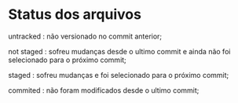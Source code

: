 # Status dos arquivos

untracked : não versionado no commit anterior;

not staged : sofreu mudanças desde o ultimo commit e ainda não foi selecionado para o próximo commit;

staged : sofreu mudanças e foi selecionado para o próximo commit;

commited : não foram modificados desde o ultimo commit;
